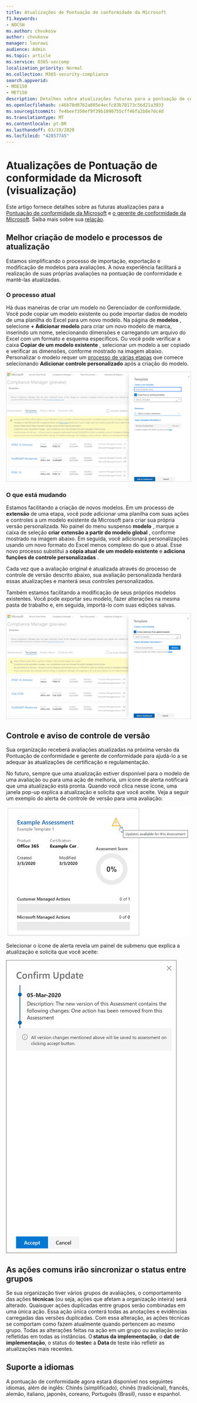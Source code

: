 ```yaml
---
title: Atualizações de Pontuação de conformidade da Microsoft
f1.keywords:
- NOCSH
ms.author: chvukosw
author: chvukosw
manager: laurawi
audience: Admin
ms.topic: article
ms.service: O365-seccomp
localization_priority: Normal
ms.collection: M365-security-compliance
search.appverid:
- MOE150
- MET150
description: Detalhes sobre atualizações futuras para a pontuação de conformidade da Microsoft (visualização), um recurso no centro de conformidade do M365 que ajuda a simplificar e automatizar avaliações de risco.
ms.openlocfilehash: c46b70d0762a805e4ecfc83b70173c56d21a3933
ms.sourcegitcommit: fe4beef350ef9f39b1098755cff46fa2b8e7dc4d
ms.translationtype: MT
ms.contentlocale: pt-BR
ms.lasthandoff: 03/19/2020
ms.locfileid: "42857745"
---
```

# <a name="microsoft-compliance-score-preview-updates"></a>Atualizações de Pontuação de conformidade da Microsoft (visualização)

 Este artigo fornece detalhes sobre as futuras atualizações para a [Pontuação de conformidade da Microsoft](compliance-score.md) e [o gerente de conformidade da Microsoft](compliance-manager-overview.md). Saiba mais sobre sua [relação](compliance-score-release-notes.md#compliance-score-relationship-to-compliance-manager).

## <a name="improved-template-creation-and-update-processes"></a>Melhor criação de modelo e processos de atualização

Estamos simplificando o processo de importação, exportação e modificação de modelos para avaliações. A nova experiência facilitará a realização de suas próprias avaliações na pontuação de conformidade e mantê-las atualizadas.

### <a name="the-current-process"></a>O processo atual

Há duas maneiras de criar um modelo no Gerenciador de conformidade. Você pode copiar um modelo existente ou pode importar dados de modelo de uma planilha do Excel para um novo modelo. Na página de **modelos** , selecione **+ Adicionar modelo** para criar um novo modelo de marca, inserindo um nome, selecionando dimensões e carregando um arquivo do Excel com um formato e esquema específicos. Ou você pode verificar a caixa **Copiar de um modelo existente** , selecionar um modelo a ser copiado e verificar as dimensões, conforme mostrado na imagem abaixo. Personalizar o modelo requer um [processo de várias etapas](working-with-compliance-manager.md#templates) que comece selecionando **Adicionar controle personalizado** após a criação do modelo.

![Pontuação de conformidade-painel](../media/compliance-score-template-update-old.png "Processo de cópia de modelo atual")

### <a name="whats-changing"></a>O que está mudando

Estamos facilitando a criação de novos modelos. Em um processo de **extensão** de uma etapa, você pode adicionar uma planilha com suas ações e controles a um modelo existente da Microsoft para criar sua própria versão personalizada. No painel do menu suspenso **modelo** , marque a caixa de seleção **criar extensão a partir do modelo global** , conforme mostrado na imagem abaixo. Em seguida, você adicionará personalizações usando um novo formato do Excel menos complexo do que o atual. Esse novo processo substitui a **cópia atual de um modelo existente** e **adiciona funções de controle personalizadas** .

Cada vez que a avaliação original é atualizada através do processo de controle de versão descrito abaixo, sua avaliação personalizada herdará essas atualizações e manterá seus controles personalizados.

Também estamos facilitando a modificação de seus próprios modelos existentes. Você pode exportar seu modelo, fazer alterações na mesma pasta de trabalho e, em seguida, importá-lo com suas edições salvas.

![Pontuação de conformidade-painel](../media/compliance-score-template-update-new.png "Novo processo de criação de modelo")

## <a name="versioning-notice-and-control"></a>Controle e aviso de controle de versão

Sua organização receberá avaliações atualizadas na próxima versão da Pontuação de conformidade e gerente de conformidade para ajudá-lo a se adequar às atualizações de certificação e regulamentação.

No futuro, sempre que uma atualização estiver disponível para o modelo de uma avaliação ou para uma ação de melhoria, um ícone de alerta notificará que uma atualização está pronta. Quando você clica nesse ícone, uma janela pop-up explica a atualização e solicita que você aceite. Veja a seguir um exemplo do alerta de controle de versão para uma avaliação:

![Pontuação de conformidade-alerta de controle de versão](../media/compliance-score-assessment-version.png "Alerta de atualização de versão de avaliação")

Selecionar o ícone de alerta revela um painel de submenu que explica a atualização e solicita que você aceite:

![Pontuação de conformidade-submenu de controle de versão](../media/compliance-score-assessment-version-accept.png "Painel de confirmação de atualização de avaliação")

## <a name="common-actions-will-synch-status-across-groups"></a>As ações comuns irão sincronizar o status entre grupos

Se sua organização tiver vários grupos de avaliações, o comportamento das ações **técnicas** (ou seja, ações que afetam a organização inteira) será alterado. Quaisquer ações duplicadas entre grupos serão combinadas em uma única ação. Essa ação única conterá todas as anotações e evidências carregadas das versões duplicadas. Com essa alteração, as ações técnicas se comportam como fazem atualmente quando pertencem ao mesmo grupo. Todas as alterações feitas na ação em um grupo ou avaliação serão refletidas em todas as instâncias. O **status da implementação**, o **dat de implementação**, o status do **teste**e a **Data** de teste irão refletir as atualizações mais recentes.

## <a name="language-support"></a>Suporte a idiomas

A pontuação de conformidade agora estará disponível nos seguintes idiomas, além de inglês: Chinês (simplificado), chinês (tradicional), francês, alemão, italiano, japonês, coreano, Português (Brasil), russo e espanhol.

